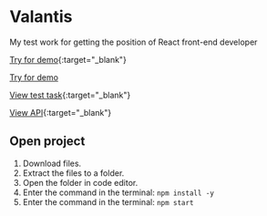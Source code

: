 # Valantis
My test work for getting the position of React front-end developer

[Try for demo](http://valantis.zaur-dev.ru/){:target="_blank"}

<a href="http://valantis.zaur-dev.ru/" target="_blank">Try for demo</a>

[View test task](https://docs.google.com/document/d/18pKwazNch7J_dA8Y92AEDYgXi3_QePfy/edit?usp=drive_link&ouid=110804059676034088486&rtpof=true&sd=true){:target="_blank"}

[View API](https://docs.google.com/document/d/16tWJvIUqr2AF26dFxXE7Bf-N06WiQr7u/edit?usp=drive_link&ouid=110804059676034088486&rtpof=true&sd=true){:target="_blank"}

## Open project

1. Download files.
2. Extract the files to a folder.
3. Open the folder in code editor.
4. Enter the command in the terminal:
   `npm install -y`
5. Enter the command in the terminal:
   `npm start`
